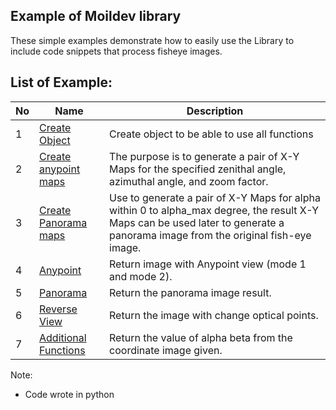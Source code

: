 ## Example of Moildev library
These simple examples demonstrate how to easily use the Library to include code snippets that process fisheye images.

## List of Example:

No | Name                                      | Description 
--- |-------------------------------------------| --- 
1 | [Create Object](https://github.com/MoilOrg/moildev/tree/main/examples/getting_started) | Create object to be able to use all functions
2 | [Create anypoint maps](https://github.com/MoilOrg/moildev/tree/main/examples/anypoint) | The purpose is to generate a pair of X-Y Maps for the specified zenithal angle, azimuthal angle, and zoom factor. 
3 | [Create Panorama maps](https://github.com/MoilOrg/moildev/tree/main/examples/panorama) | Use to generate a pair of X-Y Maps for alpha within 0 to alpha_max degree, the result X-Y Maps can be used later to generate a panorama image from the original fish-eye image. 
4 | [Anypoint](https://github.com/MoilOrg/moildev/tree/main/examples/anypoint) | Return image with Anypoint view (mode 1 and mode 2).
5 | [Panorama](https://github.com/MoilOrg/moildev/tree/main/examples/panorama) | Return the panorama image result. 
6 | [Reverse View](https://github.com/MoilOrg/moildev/tree/main/examples/Reverse_view) | Return the image with change optical points. 
7 | [Additional Functions](https://github.com/MoilOrg/moildev/tree/main/examples/additional_function) | Return the value of alpha beta from the coordinate image given. 

Note:
- Code wrote in python

